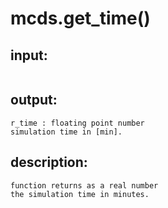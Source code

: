 # mcds.get_time()

## input:
```
```

## output:
```
r_time : floating point number
simulation time in [min].
```

## description:
```
function returns as a real number
the simulation time in minutes.
```